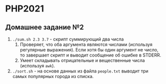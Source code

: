 # PHP2021

## Домашнее задание №2

1. `./sum.sh 2.3 3.7` - скрипт суммирующий два числа
   1. Проверяет, что оба аргумента являются числами (используя регулярные выражения). Если хотя бы один аргумент не число, то завершает скрипт и выводит сообщение об ошибке в STDERR.
   2. Умеет складывать отрицательные и вещественные числа (используя `awk`).
2. `./sort.sh` - на основе данных из файла `people.txt` выводит три самых популярных города из списка.
